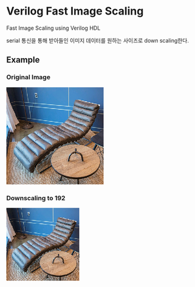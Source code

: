 # Verilog Fast Image Scaling

Fast Image Scaling using Verilog HDL

serial 통신을 통해 받아들인 이미지 데이터를 원하는 사이즈로 down scaling한다.

## Example

### Original Image

![i192](./img/img256.png)

### Downscaling to 192

![i192](./img/img192.png)

